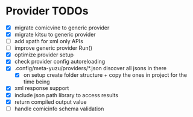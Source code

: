 # Provider TODOs

- [x] migrate comicvine to generic provider
- [x] migrate kitsu to generic provider
- [ ] add xpath for xml only APIs
- [ ] improve generic provider Run()
- [x] optimize provider setup
- [x] check provider config autoreloading
- [x] .config/meta-yuzu/providers/*.json discover all jsons in there
  - [x] on setup create folder structure + copy the ones in project for the time being
- [x] xml response support
- [x] include json path library to access results
- [x] return compiled output value
- [ ] handle comicinfo schema validation
